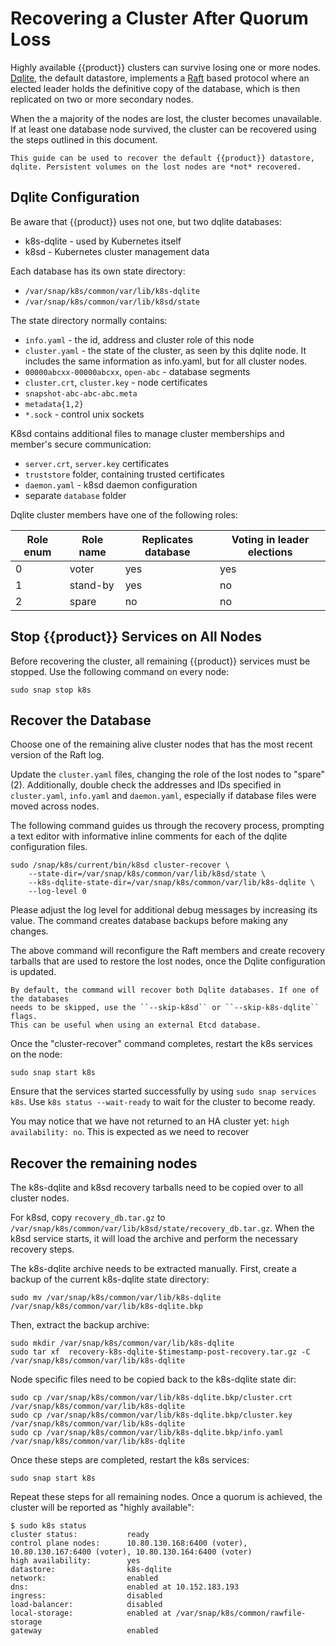 # Recovering a Cluster After Quorum Loss

Highly available {{product}} clusters can survive losing one or more
nodes. [Dqlite], the default datastore, implements a [Raft] based protocol where
an elected leader holds the definitive copy of the database, which is then
replicated on two or more secondary nodes.

When the a majority of the nodes are lost, the cluster becomes unavailable.
If at least one database node survived, the cluster can be recovered using the
steps outlined in this document.

```{note}
This guide can be used to recover the default {{product}} datastore,
dqlite. Persistent volumes on the lost nodes are *not* recovered.
```

## Dqlite Configuration

Be aware that {{product}} uses not one, but two dqlite databases:

* k8s-dqlite - used by Kubernetes itself
* k8sd - Kubernetes cluster management data

Each database has its own state directory:

* ``/var/snap/k8s/common/var/lib/k8s-dqlite``
* ``/var/snap/k8s/common/var/lib/k8sd/state``

The state directory normally contains:

* ``info.yaml`` - the id, address and cluster role of this node
* ``cluster.yaml`` - the state of the cluster, as seen by this dqlite node.
  It includes the same information as info.yaml, but for all cluster nodes.
* ``00000abcxx-00000abcxx``, ``open-abc`` - database segments
* ``cluster.crt``, ``cluster.key`` - node certificates
* ``snapshot-abc-abc-abc.meta``
* ``metadata{1,2}``
* ``*.sock`` - control unix sockets

K8sd contains additional files to manage cluster memberships and member's
secure communication:

* ``server.crt``, ``server.key`` certificates
* ``truststore`` folder, containing trusted certificates
* ``daemon.yaml`` - k8sd daemon configuration
* separate ``database`` folder

Dqlite cluster members have one of the following roles:

| Role enum | Role name | Replicates database | Voting in leader elections |
|-----------|-----------|---------------------|----------------------------|
| 0         | voter     | yes                 | yes                        |
| 1         | stand-by  | yes                 | no                         |
| 2         | spare     | no                  | no                         |

## Stop {{product}} Services on All Nodes

Before recovering the cluster, all remaining {{product}} services
must be stopped. Use the following command on every node:

```
sudo snap stop k8s
```

## Recover the Database

Choose one of the remaining alive cluster nodes that has the most recent version
of the Raft log.

Update the ``cluster.yaml`` files, changing the role of the lost nodes to
"spare" (2). Additionally, double check the addresses and IDs specified in
``cluster.yaml``, ``info.yaml`` and ``daemon.yaml``, especially if database
files were moved across nodes.

The following command guides us through the recovery process, prompting a text
editor with informative inline comments for each of the dqlite configuration files.

```
sudo /snap/k8s/current/bin/k8sd cluster-recover \
    --state-dir=/var/snap/k8s/common/var/lib/k8sd/state \
    --k8s-dqlite-state-dir=/var/snap/k8s/common/var/lib/k8s-dqlite \
    --log-level 0
```

Please adjust the log level for additional debug messages by increasing its value.
The command creates database backups before making any changes.

The above command will reconfigure the Raft members and create recovery tarballs
that are used to restore the lost nodes, once the Dqlite configuration is updated.

```{note}
By default, the command will recover both Dqlite databases. If one of the databases
needs to be skipped, use the ``--skip-k8sd`` or ``--skip-k8s-dqlite`` flags.
This can be useful when using an external Etcd database.
```

Once the "cluster-recover" command completes, restart the k8s services on the node:

```
sudo snap start k8s
```

Ensure that the services started successfully by using ``sudo snap services k8s``.
Use ``k8s status --wait-ready`` to wait for the cluster to become ready.

You may notice that we have not returned to an HA cluster yet: ``high availability: no``.
This is expected as we need to recover

## Recover the remaining nodes

The k8s-dqlite and k8sd recovery tarballs need to be copied over to all cluster
nodes.

For k8sd, copy ``recovery_db.tar.gz`` to
``/var/snap/k8s/common/var/lib/k8sd/state/recovery_db.tar.gz``. When the k8sd
service starts, it will load the archive and perform the necessary recovery steps.

The k8s-dqlite archive needs to be extracted manually. First, create a backup
of the current k8s-dqlite state directory:

```
sudo mv /var/snap/k8s/common/var/lib/k8s-dqlite /var/snap/k8s/common/var/lib/k8s-dqlite.bkp
```

Then, extract the backup archive:

```
sudo mkdir /var/snap/k8s/common/var/lib/k8s-dqlite
sudo tar xf  recovery-k8s-dqlite-$timestamp-post-recovery.tar.gz -C /var/snap/k8s/common/var/lib/k8s-dqlite
```

Node specific files need to be copied back to the k8s-dqlite state dir:

```
sudo cp /var/snap/k8s/common/var/lib/k8s-dqlite.bkp/cluster.crt /var/snap/k8s/common/var/lib/k8s-dqlite
sudo cp /var/snap/k8s/common/var/lib/k8s-dqlite.bkp/cluster.key /var/snap/k8s/common/var/lib/k8s-dqlite
sudo cp /var/snap/k8s/common/var/lib/k8s-dqlite.bkp/info.yaml /var/snap/k8s/common/var/lib/k8s-dqlite
```

Once these steps are completed, restart the k8s services:

```
sudo snap start k8s
```

Repeat these steps for all remaining nodes. Once a quorum is achieved, the cluster
will be reported as "highly available":

```
$ sudo k8s status
cluster status:           ready
control plane nodes:      10.80.130.168:6400 (voter), 10.80.130.167:6400 (voter), 10.80.130.164:6400 (voter)
high availability:        yes
datastore:                k8s-dqlite
network:                  enabled
dns:                      enabled at 10.152.183.193
ingress:                  disabled
load-balancer:            disabled
local-storage:            enabled at /var/snap/k8s/common/rawfile-storage
gateway                   enabled
```


<!-- LINKS -->
[Dqlite]: https://dqlite.io/
[Raft]: https://raft.github.io/
